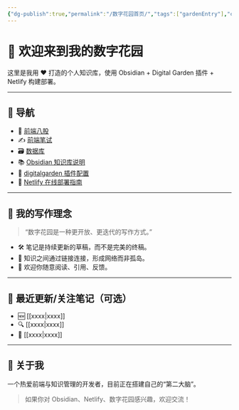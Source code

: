 ```yaml
---
{"dg-publish":true,"permalink":"/数字花园首页/","tags":["gardenEntry"],"created":"2025-06-14T22:48:29.745+08:00","updated":"2025-06-15T15:42:19.624+08:00"}
---
```


# 👋 欢迎来到我的数字花园

这里是我用 ❤️ 打造的个人知识库，使用 Obsidian + Digital Garden 插件 + Netlify 构建部署。

---

## 🧭 导航

- 📌 [前端八股](./前端八股)  
- ✍️ [前端笔试](./前端笔试)  
- 🗃️ [数据库](./数据库)  
- 📚 [Obsidian 知识库说明](./Obsidian知识库)  
- 🔧 [digitalgarden 插件配置](./digitalgarden插件)  
- 🚀 [Netlify 在线部署指南](./netlify在线部署)  

---

## 🌱 我的写作理念

> “数字花园是一种更开放、更迭代的写作方式。”

- 🛠️ 笔记是持续更新的草稿，而不是完美的终稿。
- 📡 知识之间通过链接连接，形成网络而非孤岛。
- 📓 欢迎你随意阅读、引用、反馈。

---

## 🧩 最近更新/关注笔记（可选）

- 🆕 [[xxxx\|xxxx]]  
- 🔍 [[xxxx\|xxxx]]  
- 🧠 [[xxxx\|xxxx]]  

---

## 📌 关于我

一个热爱前端与知识管理的开发者，目前正在搭建自己的“第二大脑”。

> 如果你对 Obsidian、Netlify、数字花园感兴趣，欢迎交流！

